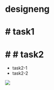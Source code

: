 # designeng
# # task1
# # # task2
 * task2-1
 * task2-2

 ![](https://gitlab.com/picbed/bed/uploads/75985eac80cb11269120d0283ce6a8a5/logo.png)
